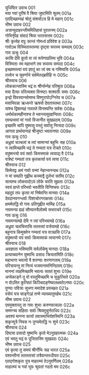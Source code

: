 युधिष्ठिर उवाच	001  
मया गवां पुरीषं वै श्रिया जुष्टमिति श्रुतम्	001a  
एतदिच्छाम्यहं श्रोतुं संशयोऽत्र हि मे महान्	001c  
भीष्म उवाच	002  
अत्राप्युदाहरन्तीममितिहासं पुरातनम्	002a  
गोभिर्नृपेह संवादं श्रिया भरतसत्तम	002c  
श्रीः कृत्वेह वपुः कान्तं गोमध्यं प्रविवेश ह	003a  
गावोऽथ विस्मितास्तस्या दृष्ट्वा रूपस्य सम्पदम्	003c  
गाव ऊचुः	004  
कासि देवि कुतो वा त्वं रूपेणाप्रतिमा भुवि	004a  
विस्मिताः स्म महाभागे तव रूपस्य सम्पदा	004c  
इच्छामस्त्वां वयं ज्ञातुं का त्वं क्व च गमिष्यसि	005a  
तत्त्वेन च सुवर्णाभे सर्वमेतद्ब्रवीहि नः	005c  
श्रीरुवाच	006  
लोककान्तास्मि भद्रं वः श्रीर्नाम्नेह परिश्रुता	006a  
मया दैत्याः परित्यक्ता विनष्टाः शाश्वतीः समाः	006c  
इन्द्रो विवस्वान्सोमश्च विष्णुरापोऽग्निरेव च	007a  
मयाभिपन्ना ऋध्यन्ते ऋषयो देवतास्तथा	007c  
यांश्च द्विषाम्यहं गावस्ते विनश्यन्ति सर्वशः	008a  
धर्मार्थकामहीनाश्च ते भवन्त्यसुखान्विताः	008c  
एवम्प्रभावां मां गावो विजानीत सुखप्रदाम्	009a  
इच्छामि चापि युष्मासु वस्तुं सर्वासु नित्यदा	009c  
आगता प्रार्थयानाहं श्रीजुष्टा भवतानघाः	009e  
गाव ऊचुः	010  
अध्रुवां चञ्चलां च त्वां सामान्यां बहुभिः सह	010a  
न त्वामिच्छामि भद्रं ते गम्यतां यत्र रोचते	010c  
वपुष्मन्त्यो वयं सर्वाः किमस्माकं त्वयाद्य वै	011a  
यत्रेष्टं गम्यतां तत्र कृतकार्या वयं त्वया	011c  
श्रीरुवाच	012  
किमेतद्वः क्षमं गावो यन्मां नेहाभ्यनन्दथ	012a  
न मां सम्प्रति गृह्णीथ कस्माद्वै दुर्लभां सतीम्	012c  
सत्यश्च लोकवादोऽयं लोके चरति सुव्रताः	013a  
स्वयं प्राप्ते परिभवो भवतीति विनिश्चयः	013c  
महदुग्रं तपः कृत्वा मां निषेवन्ति मानवाः	014a  
देवदानवगन्धर्वाः पिशाचोरगराक्षसाः	014c  
क्षममेतद्धि वो गावः प्रतिगृह्णीत मामिह	015a  
नावमन्या ह्यहं सौम्यास्त्रैलोक्ये सचराचरे	015c  
गाव ऊचुः	016  
नावमन्यामहे देवि न त्वां परिभवामहे	016a  
अध्रुवा चलचित्तासि ततस्त्वां वर्जयामहे	016c  
बहुनात्र किमुक्तेन गम्यतां यत्र वाञ्छसि	017a  
वपुष्मत्यो वयं सर्वाः किमस्माकं त्वयानघे	017c  
श्रीरुवाच	018  
अवज्ञाता भविष्यामि सर्वलोकेषु मानदाः	018a  
प्रत्याख्यानेन युष्माभिः प्रसादः क्रियतामिति	018c  
महाभागा भवत्यो वै शरण्याः शरणागताम्	019a  
परित्रायन्तु मां नित्यं भजमानामनिन्दिताम्	019c  
माननां त्वहमिच्छामि भवत्यः सततं शुभाः	019e  
अप्येकाङ्गे तु वो वस्तुमिच्छामि च सुकुत्सिते	020a  
न वोऽस्ति कुत्सितं किञ्चिदङ्गेष्वालक्ष्यतेऽनघाः	020c  
पुण्याः पवित्राः सुभगा ममादेशं प्रयच्छत	021a  
वसेयं यत्र चाङ्गेऽहं तन्मे व्याख्यातुमर्हथ	021c  
भीष्म उवाच	022  
एवमुक्तास्तु ता गावः शुभाः करुणवत्सलाः	022a  
सम्मन्त्र्य सहिताः सर्वाः श्रियमूचुर्नराधिप	022c  
अवश्यं मानना कार्या तवास्माभिर्यशस्विनि	023a  
शकृन्मूत्रे निवस नः पुण्यमेतद्धि नः शुभे	023c  
श्रीरुवाच	024  
दिष्ट्या प्रसादो युष्माभिः कृतो मेऽनुग्रहात्मकः	024a  
एवं भवतु भद्रं वः पूजितास्मि सुखप्रदाः	024c  
भीष्म उवाच	025  
एवं कृत्वा तु समयं श्रीर्गोभिः सह भारत	025a  
पश्यन्तीनां ततस्तासां तत्रैवान्तरधीयत	025c  
एतद्गोशकृतः पुत्र माहात्म्यं तेऽनुवर्णितम्	026a  
माहात्म्यं च गवां भूयः श्रूयतां गदतो मम	026c  
